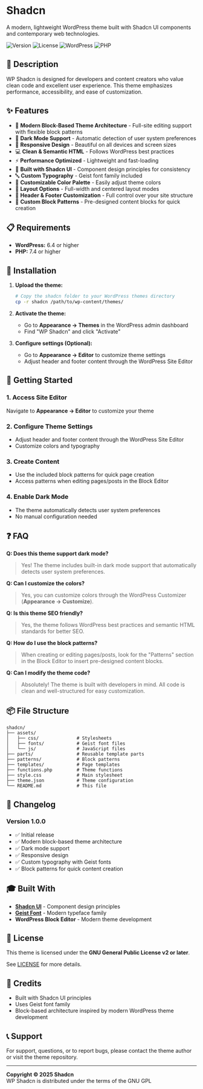 # Shadcn

A modern, lightweight WordPress theme built with Shadcn UI components and contemporary web technologies.

![Version](https://img.shields.io/badge/version-1.0.0-blue)
![License](https://img.shields.io/badge/license-GPL%20v3+-green)
![WordPress](https://img.shields.io/badge/WordPress-6.4+-blue)
![PHP](https://img.shields.io/badge/PHP-7.4+-purple)

## 🎨 Description

WP Shadcn is designed for developers and content creators who value clean code and excellent user experience. This theme emphasizes performance, accessibility, and ease of customization.

## ✨ Features

- 🎯 **Modern Block-Based Theme Architecture** - Full-site editing support with flexible block patterns
- 🌙 **Dark Mode Support** - Automatic detection of user system preferences
- 📱 **Responsive Design** - Beautiful on all devices and screen sizes
- 💻 **Clean & Semantic HTML** - Follows WordPress best practices
- ⚡ **Performance Optimized** - Lightweight and fast-loading
- 🎨 **Built with Shadcn UI** - Component design principles for consistency
- 🔤 **Custom Typography** - Geist font family included
- 🎨 **Customizable Color Palette** - Easily adjust theme colors
- 📐 **Layout Options** - Full-width and centered layout modes
- 🔧 **Header & Footer Customization** - Full control over your site structure
- 🧩 **Custom Block Patterns** - Pre-designed content blocks for quick creation

## 📋 Requirements

- **WordPress:** 6.4 or higher
- **PHP:** 7.4 or higher

## 🚀 Installation

1. **Upload the theme:**
   ```bash
   # Copy the shadcn folder to your WordPress themes directory
   cp -r shadcn /path/to/wp-content/themes/
   ```

2. **Activate the theme:**
   - Go to **Appearance → Themes** in the WordPress admin dashboard
   - Find "WP Shadcn" and click "Activate"

3. **Configure settings (Optional):**
   - Go to **Appearance → Editor** to customize theme settings
   - Adjust header and footer content through the WordPress Site Editor

## 🎯 Getting Started

### 1. **Access Site Editor**
   Navigate to **Appearance → Editor** to customize your theme

### 2. **Configure Theme Settings**
   - Adjust header and footer content through the WordPress Site Editor
   - Customize colors and typography

### 3. **Create Content**
   - Use the included block patterns for quick page creation
   - Access patterns when editing pages/posts in the Block Editor

### 4. **Enable Dark Mode**
   - The theme automatically detects user system preferences
   - No manual configuration needed

## ❓ FAQ

**Q: Does this theme support dark mode?**
> Yes! The theme includes built-in dark mode support that automatically detects user system preferences.

**Q: Can I customize the colors?**
> Yes, you can customize colors through the WordPress Customizer (**Appearance → Customize**).

**Q: Is this theme SEO friendly?**
> Yes, the theme follows WordPress best practices and semantic HTML standards for better SEO.

**Q: How do I use the block patterns?**
> When creating or editing pages/posts, look for the "Patterns" section in the Block Editor to insert pre-designed content blocks.

**Q: Can I modify the theme code?**
> Absolutely! The theme is built with developers in mind. All code is clean and well-structured for easy customization.

## 📦 File Structure

```
shadcn/
├── assets/
│   ├── css/              # Stylesheets
│   ├── fonts/            # Geist font files
│   └── js/               # JavaScript files
├── parts/                # Reusable template parts
├── patterns/             # Block patterns
├── templates/            # Page templates
├── functions.php         # Theme functions
├── style.css             # Main stylesheet
├── theme.json            # Theme configuration
└── README.md             # This file
```

## 🔄 Changelog

### Version 1.0.0
- ✅ Initial release
- ✅ Modern block-based theme architecture
- ✅ Dark mode support
- ✅ Responsive design
- ✅ Custom typography with Geist fonts
- ✅ Block patterns for quick content creation

## 🎓 Built With

- **[Shadcn UI](https://shadcn.com/)** - Component design principles
- **[Geist Font](https://vercel.com/font)** - Modern typeface family
- **WordPress Block Editor** - Modern theme development

## 📄 License

This theme is licensed under the **GNU General Public License v2 or later**.

See [LICENSE](https://www.gnu.org/licenses/gpl-2.0.html) for more details.

## 👤 Credits

- Built with Shadcn UI principles
- Uses Geist font family
- Block-based architecture inspired by modern WordPress theme development

## 📞 Support

For support, questions, or to report bugs, please contact the theme author or visit the theme repository.

---

**Copyright © 2025 Shadcn**  
WP Shadcn is distributed under the terms of the GNU GPL
